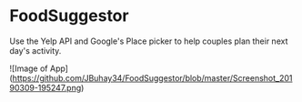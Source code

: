 # FoodSuggestor
Use the Yelp API and Google's Place picker to help couples plan their next day's activity.

![Image of App]
(https://github.com/JBuhay34/FoodSuggestor/blob/master/Screenshot_20190309-195247.png)

